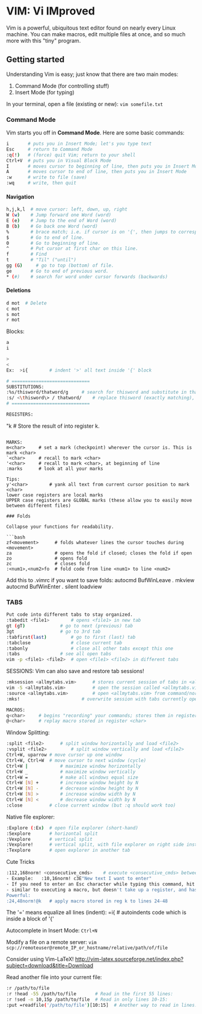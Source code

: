 # VIM: Vi IMproved

Vim is a powerful, ubiquitous text editor found on nearly every Linux machine.
You can make macros, edit multiple files at once, and so much more with this "tiny" program.

## Getting started

Understanding Vim is easy;
just know that there are two main modes:

1. Command Mode (for controlling stuff)
2. Insert Mode (for typing)

In your terminal, open a file (existing or new): `vim somefile.txt`

### Command Mode

Vim starts you off in **Command Mode**.
Here are some basic commands:

```bash
i       # puts you in Insert Mode; let's you type text
Esc     # return to Command Mode
:q(!)   # (force) quit Vim; return to your shell
Ctrl+V  # puts you in Visual Block Mode
I       # moves cursor to beginning of line, then puts you in Insert Mode
A       # moves cursor to end of line, then puts you in Insert Mode
:w      # write to file (save)
:wq     # write, then quit
```

#### Navigation

```bash
h,j,k,l  # move cursor: left, down, up, right
W (w)    # Jump forward one Word (word)
E (e)    # Jump to the end of Word (word)
B (b)    # Go back one Word (word)
%        # brace match; i.e. if cursor is on '{', then jumps to corresponding '}'
$        # Go to end of line.
0        # Go to beginning of line.
^        # Put cursor at first char on this line.
f        # Find
t        # "Til" ("until")
gg (G)     # go to top (bottom) of file.
ge       # Go to end of previous word. 
* (#)    # search for word under cursor forwards (backwards)
```

#### Deletions

```bash
d mot  # Delete 
c mot
s mot
r mot
```

Blocks:

```bash
a
i

>		
<
Ex:  >i{		# indent '>' all text inside '{' block

# =============================
SUBSTITUTIONS:
:%s/thisword/thatword/g		# search for thisword and substitute in thatword, globally
:s/ <\thisword\> / thatword/	# replace thisword (exactly matching), with thatword
# =============================

REGISTERS:

```
"k<cmd>  # Store the result of <cmd> into register k.
```

MARKS:
m<char>		# set a mark (checkpoint) wherever the cursor is. This is mark <char>
`<char>		# recall to mark <char>
'<char>		# recall to mark <char>, at beginning of line
:marks		# look at all your marks

Tips:
y'<char>		# yank all text from current cursor position to mark <char>
lower case registers are local marks
UPPER case registers are GLOBAL marks (these allow you to easily move between different files)

### Folds

Collapse your functions for readability.

```bash
zf<movement>      # folds whatever lines the cursor touches during <movement>
za                # opens the fold if closed; closes the fold if open
zo                # opens fold
zc                # closes fold
:<num1>,<num2>fo  # fold code from line <num1> to line <num2>
```

Add this to .vimrc if you want to save folds:
autocmd BufWinLeave *.* mkview
autocmd BufWinEnter *.* silent loadview

### TABS

```bash
Put code into different tabs to stay organized.
:tabedit <file1>		# opens <file1> in new tab
gt (gT)				# go to next (previous) tab
3gt					# go to 3rd tab
:tabfirst(last)			# go to first (last) tab
:tabclose				# close current tab
:tabonly				# close all other tabs except this one
:tabs				# see all open tabs
vim -p <file1> <file2>	# open <file1> <file2> in different tabs
```

SESSIONS:
Vim can also save and restore tab sessions!

```bash
:mksession <allmytabs.vim>		# stores current session of tabs in <allmytabs.vim> file
vim -S <allmytabs.vim>			# open the session called <allmytabs.vim>
:source <allmytabs.vim>			# open <allmytabs.vim> from command/normal mode
:mks!						# overwrite session with tabs currently open
```

```bash
MACROS:
q<char>		# begins "recording" your commands; stores them in register <char>
@<char>		# replay macro stored in register <char>
```

Window Splitting:

```bash
:split <file2>		# split window horizontally and load <file2>
:vsplit <file2> 		# split window vertically and load <file2>
Ctrl+W, uparrow	# move cursor up one window
Ctrl+W, Ctrl+W	# move cursor to next window (cycle)
Ctrl+W |			# maximize window horizontally
Ctrl+W _			# maximize window vertically
Ctrl+W = 			# make all windows equal size
Ctrl+W [N] +		# increase window height by N
Ctrl+W [N] -		# decrease window height by N
Ctrl+W [N] >		# increase window width by N
Ctrl+W [N] <		# decrease window width by N
:close			# close current window (but :q should work too)
```

Native file explorer:

```bash
:Explore (:Ex)	# open file explorer (short-hand)
:Sexplore		# horizontal split
:Vexplore		# vertical split
:Vexplore!		# vertical split, with file explorer on right side instead of left
:Texplore		# open explorer in another tab
```

Cute Tricks

```bash
:112,168norm! <consecutive_cmds>	# execute <consecutive_cmds> between L112-168 as if in normal mode
- Example:   :10,16norm! c3E"New text I want to enter"
- If you need to enter an Esc character while typing this command, hit Ctrl+V
- similar to executing a macro, but doesn't take up a register, and has flexibility!
Powerful:
:24,48norm!@k	# apply macro stored in reg k to lines 24-48
```

The '=' means equalize all lines (indent):
=i{		# autoindents code which is inside a block of '{'

Autocomplete in Insert Mode:
`Ctrl+N`

Modify a file on a remote server:
`vim scp://remoteuser@remote_IP_or_hostname/relative/path/of/file`


Consider using Vim-LaTeX!
http://vim-latex.sourceforge.net/index.php?subject=download&title=Download

Read another file into your current file:

```bash
:r /path/to/file
:r !head -55 /path/to/file       # Read in the first 55 lines:
:r !sed -n 10,15p /path/to/file  # Read in only lines 10-15:
:put =readfile('/path/to/file')[10:15]  # Another way to read in lines.
```
